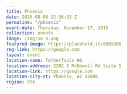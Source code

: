 ```yaml
---
title: Phoenix
date: 2016-08-08 12:36:52 Z
permalink: "/phoenix"
event-date: Thursday, November 17, 2016
collection: events
image: /img/so-4.png
featured-image: https://placehold.it/800x300
reg-link: https://google.com
layout: event
location-name: TetherTools HQ
location-address: 2202 E McDowell Rd Suite 5
location-link: https://google.com
location-city-st: Phoenix, AZ 85006
region: USA
---
```

